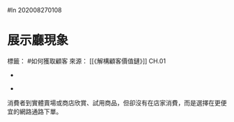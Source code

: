 #ln 202008270108
# 展示廳現象
標籤： #如何獲取顧客
來源： [[《解構顧客價值鏈》]] CH.01

-

>

-

消費者到實體賣場或商店欣賞、試用商品，但卻沒有在店家消費，而是選擇在更便宜的網路通路下單。